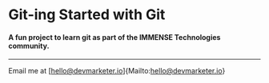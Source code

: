 # Git-ing Started with Git

#### A fun project to learn git as part of the **IMMENSE Technologies** community.

---

Email me at [hello@devmarketer.io]{Mailto:hello@devmarketer.io}